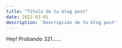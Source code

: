 ```yaml
---
title: "Título de tu blog post"
date: 2022-03-01
description: 'Descripción de tu blog post'
---
```


Hey! Probando 321......
